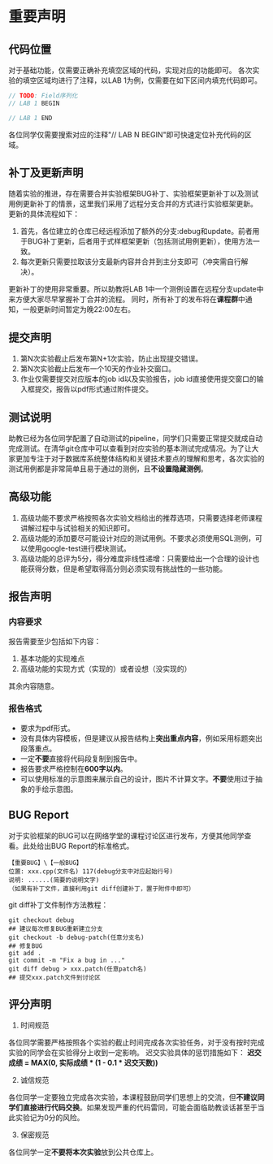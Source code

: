 # 重要声明

## 代码位置

对于基础功能，仅需要正确补充填空区域的代码，实现对应的功能即可。
各次实验的填空区域均进行了注释，以LAB 1为例，仅需要在如下区间内填充代码即可。
```c++
// TODO: Field序列化
// LAB 1 BEGIN

// LAB 1 END
```
各位同学仅需要搜索对应的注释"// LAB N BEGIN"即可快速定位补充代码的区域。

## 补丁及更新声明
随着实验的推进，存在需要合并实验框架BUG补丁、实验框架更新补丁以及测试用例更新补丁的情景，这里我们采用了远程分支合并的方式进行实验框架更新。
更新的具体流程如下：
1. 首先，各位建立的仓库已经远程添加了额外的分支:debug和update。前者用于BUG补丁更新，后者用于式样框架更新（包括测试用例更新），使用方法一致。
2. 每次更新只需要拉取该分支最新内容并合并到主分支即可（冲突需自行解决）。

更新补丁的使用非常重要。所以助教将LAB 1中一个测例设置在远程分支update中来方便大家尽早掌握补丁合并的流程。
同时，所有补丁的发布将在**课程群**中通知，一般更新时间暂定为晚22:00左右。

## 提交声明
1. 第N次实验截止后发布第N+1次实验，防止出现提交错误。
2. 第N次实验截止后发布一个10天的作业补交窗口。
3. 作业仅需要提交对应版本的job id以及实验报告，job id直接使用提交窗口的输入框提交，报告以pdf形式通过附件提交。

## 测试说明
助教已经为各位同学配置了自动测试的pipeline，同学们只需要正常提交就成自动完成测试。在清华git仓库中可以查看到对应实验的基本测试完成情况。为了让大家更加专注于对于数据库系统整体结构和关键技术要点的理解和思考，各次实验的测试用例都是非常简单且易于通过的测例，且**不设置隐藏测例**。

## 高级功能
1. 高级功能不要求严格按照各次实验文档给出的推荐选项，只需要选择老师课程讲解过程中与试验相关的知识即可。
2. 高级功能的添加要尽可能设计对应的测试用例。不要求必须使用SQL测例，可以使用google-test进行模块测试。
3. 高级功能的总评为5分，得分难度非线性递增：只需要给出一个合理的设计也能获得分数，但是希望取得高分则必须实现有挑战性的一些功能。


## 报告声明
### 内容要求
报告需要至少包括如下内容：
1. 基本功能的实现难点
2. 高级功能的实现方式（实现的）或者设想（没实现的）

其余内容随意。

### 报告格式
- 要求为pdf形式。
- 没有具体内容模板，但是建议从报告结构上**突出重点内容**，例如采用标题突出段落重点。
- 一定**不要**直接将代码段复制到报告中。
- 报告要求严格控制在**600字以内**。
- 可以使用标准的示意图来展示自己的设计，图片不计算文字。**不要**使用过于抽象的手绘示意图。

## BUG Report
对于实验框架的BUG可以在网络学堂的课程讨论区进行发布，方便其他同学查看。此处给出BUG Report的标准格式。
```
【重要BUG】\【一般BUG】
位置: xxx.cpp(文件名) 117(debug分支中对应起始行号)
说明: ......(简要的说明文字)
（如果有补丁文件，直接利用git diff创建补丁，置于附件中即可） 
```

git diff补丁文件制作方法教程：
```
git checkout debug
## 建议每次修复BUG重新建立分支
git checkout -b debug-patch(任意分支名)
## 修复BUG
git add .
git commit -m "Fix a bug in ..."
git diff debug > xxx.patch(任意patch名)
## 提交xxx.patch文件到讨论区
```


## 评分声明

1. 时间规范

各位同学需要严格按照各个实验的截止时间完成各次实验任务，对于没有按时完成实验的同学会在实验得分上收到一定影响。
迟交实验具体的惩罚措施如下：
**迟交成绩 = MAX(0, 实际成绩 * (1 - 0.1 * 迟交天数))**

2. 诚信规范

各位同学一定要独立完成各次实验，本课程鼓励同学们思想上的交流，但**不建议同学们直接进行代码交换**。如果发现严重的代码雷同，可能会面临助教谈话甚至于当此实验记为0分的风险。

3. 保密规范

各位同学一定**不要将本次实验**放到公共仓库上。
